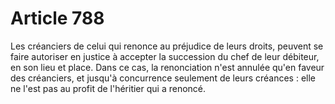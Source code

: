 # Article 788

Les créanciers de celui qui renonce au préjudice de leurs droits, peuvent se faire autoriser en justice à accepter la succession du chef de leur débiteur, en son lieu et place.   Dans ce cas, la renonciation n'est annulée qu'en faveur des créanciers, et jusqu'à concurrence seulement de leurs créances : elle ne l'est pas au profit de l'héritier qui a renoncé.